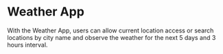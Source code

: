 # Weather App

With the Weather App, users can allow current location access or search locations by city name and observe the weather for the next 5 days and 3 hours interval.